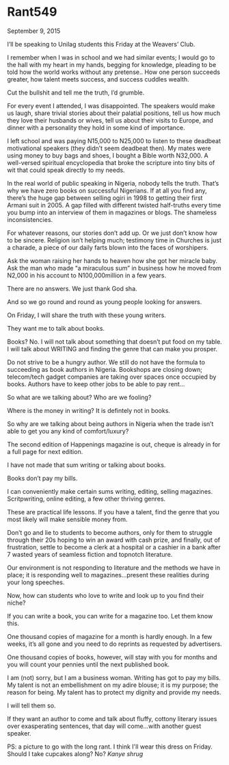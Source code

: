 # Rant549


September 9, 2015

I’ll be speaking to Unilag students this Friday at the Weavers’ Club.

I remember when I was in school and we had similar events; I would go to the hall with my heart in my hands, begging for knowledge, pleading to be told how the world works without any pretense.. How one person succeeds greater, how talent meets success, and success cuddles wealth.

Cut the bullshit and tell me the truth, I’d grumble.

For every event I attended, I was disappointed. The speakers would make us laugh, share trivial stories about their palatial positions, tell us how much they love their husbands or wives, tell us about their visits to Europe, and dinner with a personality they hold in some kind of importance.

I left school and was paying N15,000 to N25,000 to listen to these deadbeat motivational speakers (they didn’t seem deadbeat then). My mates were using money to buy bags and shoes, I bought a Bible worth N32,000. A well-versed spiritual encyclopedia that broke the scripture into tiny bits of wit that could speak directly to my needs.

In the real world of public speaking in Nigeria, nobody tells the truth. That’s why we have zero books on successful Nigerians. If at all you find any, there’s the huge gap between selling ogiri in 1998 to getting their first Armani suit in 2005. A gap filled with different twisted half-truths every time you bump into an interview of them in magazines or blogs. The shameless inconsistencies.

For whatever reasons, our stories don’t add up. Or we just don’t know how to be sincere. Religion isn’t helping much; testimony time in Churches is just a charade, a piece of our daily farts blown into the faces of worshipers.

Ask the woman raising her hands to heaven how she got her miracle baby. Ask the man who made “a miraculous sum” in business how he moved from N2,000 in his account to N100,000million in a few years.

There are no answers. We just thank God sha.

And so we go round and round as young people looking for answers.

On Friday, I will share the truth with these young writers.

They want me to talk about books.

Books? No. I will not talk about something that doesn’t put food on my table. I will talk about WRITING and finding the genre that can make you prosper.

Do not strive to be a hungry author. We still do not have the formula to succeeding as book authors in Nigeria. Bookshops are closing down; telecom/tech gadget companies are taking over spaces once occupied by books. Authors have to keep other jobs to be able to pay rent… 

So what are we talking about? Who are we fooling?

Where is the money in writing? It is defintely not in books.

So why are we talking about being authors in Nigeria when the trade isn’t able to get you any kind of comfort/luxury?

The second edition of Happenings magazine is out, cheque is already in for a full page for next edition.

I have not made that sum writing or talking about books.

Books don’t pay my bills.

I can conveniently make certain sums writing, editing, selling magazines. Scritpwriting, online editing, a few other thriving genres. 

These are practical life lessons. If you have a talent, find the genre that you most likely will make sensible money from.

Don’t go and lie to students to become authors, only for them to struggle through their 20s hoping to win an award with cash prize, and finally, out of frustration, settle to become a clerk at a hospital or a cashier in a bank after 7 wasted years of seamless fiction and topnotch literature.

Our environment is not responding to literature and the methods we have in place; it is responding well to magazines…present these realities during your long speeches.

Now, how can students who love to write and look up to you find their niche?

If you can write a book, you can write for a magazine too. Let them know 
this.

One thousand copies of magazine for a month is hardly enough. In a few weeks, it’s all gone and you need to do reprints as requested by advertisers.

One thousand copies of books, however, will stay with you for months and you will count your pennies until the next published book.

I am (not) sorry, but I am a business woman. Writing has got to pay my bills. My talent is not an embellishment on my adire blouse; it is my purpose; the reason for being. My talent has to protect my dignity and provide my needs.

I will tell them so.

If they want an author to come and talk about fluffy, cottony literary issues over exasperating sentences, that day will come…with another guest speaker.

PS: a picture to go with the long rant. I think I'll wear this dress on Friday. Should I take cupcakes along? No? *Kanye shrug*